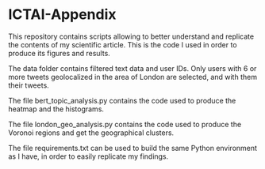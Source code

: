 # ICTAI-Appendix
This repository contains scripts allowing to better understand and replicate the contents of my scientific article.
This is the code I used in order to produce its figures and results.

The data folder contains filtered text data and user IDs. Only users with 6 or more tweets geolocalized in the area of London are selected, and with them their tweets.

The file bert_topic_analysis.py contains the code used to produce the heatmap and the histograms.

The file london_geo_analysis.py contains the code used to produce the Voronoi regions and get the geographical clusters.

The file requirements.txt can be used to build the same Python environment as I have, in order to easily replicate my findings.
